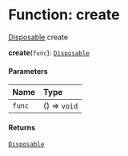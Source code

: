 # Function: create

[Disposable](/en/auto-docs/playground-react/modules/Disposable.md).create

**create**(`func`): [`Disposable`](/en/auto-docs/playground-react/interfaces/Disposable-1.md)

#### Parameters

| Name | Type |
| :------ | :------ |
| `func` | () => `void` |

#### Returns

[`Disposable`](/en/auto-docs/playground-react/interfaces/Disposable-1.md)
